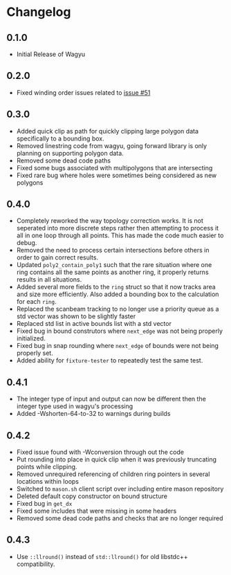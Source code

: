 # Changelog

## 0.1.0 

- Initial Release of Wagyu

## 0.2.0

- Fixed winding order issues related to [issue #51](https://github.com/mapbox/wagyu/issues/51)

## 0.3.0

- Added quick clip as path for quickly clipping large polygon data specifically to a bounding box.
- Removed linestring code from wagyu, going forward library is only planning on supporting polygon data.
- Removed some dead code paths
- Fixed some bugs associated with multipolygons that are intersecting
- Fixed rare bug where holes were sometimes being considered as new polygons

## 0.4.0

- Completely reworked the way topology correction works. It is not seperated into more discrete steps rather then attempting to process it all in one loop through all points. This has made the code much easier to debug.
- Removed the need to process certain intersections before others in order to gain correct results.
- Updated `poly2_contain_poly1` such that the rare situation where one ring contains all the same points as another ring, it properly returns results in all situations.
- Added several more fields to the `ring` struct so that it now tracks area and size more efficiently. Also added a bounding box to the calculation for each `ring`.
- Replaced the scanbeam tracking to no longer use a priority queue as a std vector was shown to be slightly faster
- Replaced std list in active bounds list with a std vector
- Fixed bug in bound construtors where `next_edge` was not being properly initialized. 
- Fixed bug in snap rounding where `next_edge` of bounds were not being properly set.
- Added ability for `fixture-tester` to repeatedly test the same test. 

## 0.4.1

- The integer type of input and output can now be different then the integer type used in wagyu's processing
- Added -Wshorten-64-to-32 to warnings during builds

## 0.4.2

- Fixed issue found with -Wconversion through out the code
- Put rounding into place in quick clip when it was previously truncating points while clipping.
- Removed unrequired referencing of children ring pointers in several locations within loops
- Switched to `mason.sh` client script over including entire mason repository
- Deleted default copy constructor on bound structure
- Fixed bug in `get_dx`
- Fixed some includes that were missing in some headers
- Removed some dead code paths and checks that are no longer required

## 0.4.3

- Use `::llround()` instead of `std::llround()` for old libstdc++ compatibility.
